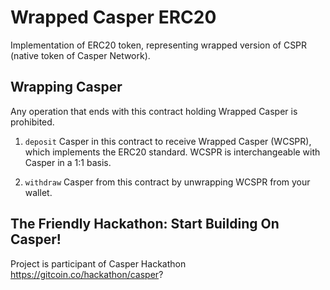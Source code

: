 # Wrapped Casper ERC20

Implementation of ERC20 token, representing wrapped version of CSPR (native token of Casper Network).

## Wrapping Casper

Any operation that ends with this contract holding Wrapped Casper is prohibited.

1. `deposit` Casper in this contract to receive Wrapped Casper (WCSPR), which implements the ERC20 standard. WCSPR is interchangeable with Casper in a 1:1 basis.

2. `withdraw` Casper from this contract by unwrapping WCSPR from your wallet.

## The Friendly Hackathon: Start Building On Casper!

Project is participant of Casper Hackathon
https://gitcoin.co/hackathon/casper?
